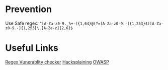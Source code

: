 # Prevention
Use Safe regex: ```^[A-Za-z0-9._%+-]{1,64}@(?=[A-Za-z0-9.-]{1,253}$)[A-Za-z0-9.-]{1,253}\.[A-Za-z]{2,6}$```

# Useful Links
[Regex Vunerablity checker](https://devina.io/redos-checker)
[Hacksplaining](https://hacksplaining.com/prevention/regex-injection)
[OWASP](https://owasp.org/www-community/attacks/Regular_expression_Denial_of_Service_-_ReDoS)
